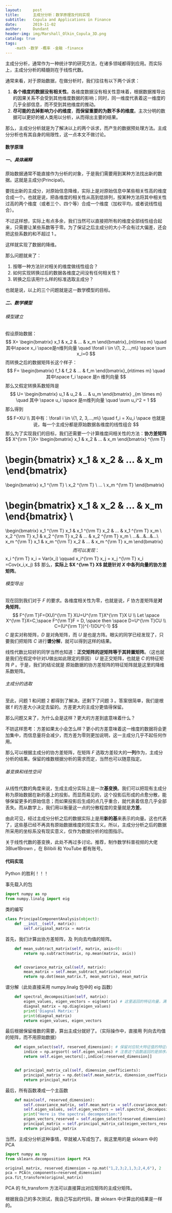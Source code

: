 ```yaml
---
layout:     post
title:      主成分分析：数学原理及代码实现
subtitle:   Copula and Applications in Finance
date:       2019-11-02
author:     Dundant
header-img: img/Marshall_Olkin_Copula_3D.png
catalog: true
tags:
    -math -数学 -概率 -金融 -finance
---
```


主成分分析，通常作为一种统计学的研究方法，在诸多领域都得到应用。而实际上，主成分分析的精髓则在于线性代数。

通常来看，对于原始数据，在做分析时，我们往往有以下两个诉求：

1. **各个维度的数据没有相关性**。各维度数据没有相关性意味着，根据数据推导出的因果关系不会受到其他维度数据的影响；同时，同一维度代表着这一维度的几乎全部信息，而不受到其他维度的推动。
2. **尽可能的去掉影响力小的维度**，**而保留重要的为数不多的维度**。主次分明的数据可以更好的被人类用以分析，从而得出主要的结果。

那么，主成分分析就是为了解决以上的两个诉求，而产生的数据预处理方法。主成分分析也有其自身的局限性，这一点本文不做讨论。

#### 数学原理

##### 一、具体阐释

原始数据通常不能直接作为分析的对象，于是我们需要用到某种方法找出新的数据。这就是主成分(Principal)。

要找出新的主成分，对原始信息降维，实际上是对原始信息中某些相关性高的维度合成一个。也就是说，把各维度的相关性从高到低排列，按某种方法将其中相关性过高的两个维度（或者三个、四个等）合成一个维度（加权平均，或者说线性组合）。

不过这样想，实际上有点多余，我们当然可以直接把所有的维度全部线性组合起来，只需要让某些系数等于零。为了保证之后主成分的大小不会有过大偏差，还会把这些系数的和不超过 1 。

这样就实现了数据的降维。

那么问题就来了：

1. 按哪一种方法针对相关的维度做线性组合？
2. 如何实现转换过后的数据各维度之间没有任何相关性？
3. 转换之后该用什么样的标准选取主成分？

也就是说，以上的三个问题就是这一数学模型的目标。

##### 二、数学模型

###### 模型建立

假设原始数据：
$$
X=
 \begin{bmatrix}
  x_1 & x_2 & ... & x_m
 \end{bmatrix}_{n\times m}
 \quad
 其中\space
 x_i
 \space是n维列向量 \quad
 \forall i \in \{1, 2,...,m\} \space
 \sum x_i=0
$$
而转换之后的数据矩阵长这个样子：
$$
F=
\begin{bmatrix}
f_1 & f_2 & ... & f_m
\end{bmatrix}_{n\times m}
\quad
其中\space 
f_i
\space 是n 维列向量
$$
那么又假定转换系数矩阵是
$$
U=
\begin{bmatrix}
u_1 & u_2 & ... & u_m
\end{bmatrix} _{m \times m}
\quad
其中 \space 
u_i
\space 是m维列向量 \quad
\sum u_i^2 = 1
$$
那么得到
$$
F=XU \\
其中有：\forall i \in \{1, 2, 3,...,m\} \quad f_i = Xu_i \space 也就是说，每一个主成分都是原始数据各维度的线性组合
$$
那么为了实现我们的目标，我们还需要一个计算维度间相关性的方法：**协方差矩阵**
$$
X^{\rm T}X=
\begin{bmatrix}
x_1 & x_2 & ... & x_m
\end{bmatrix} ^{\rm T}

\begin{bmatrix}
x_1 & x_2 & ... & x_m
\end{bmatrix}
=
\begin{bmatrix}
x_1 ^{\rm T} \\ x_2 ^{\rm T} \\ ... \\ x_m ^{\rm T}
\end{bmatrix}

\begin{bmatrix}
x_1 & x_2 & ... & x_m
\end{bmatrix} \\
=
\begin{bmatrix}
x_1 ^{\rm T} x_1 & x_1 ^{\rm T} x_2 & ... & x_1 ^{\rm T} x_m \\
x_2 ^{\rm T} x_1 & x_2 ^{\rm T} x_2 & ... & x_2 ^{\rm T} x_m \\
...&...&...&...\\
x_m ^{\rm T} x_1 & x_m ^{\rm T} x_2 & ... & x_m ^{\rm T} x_m
\end{bmatrix}
$$
而可以发现：
$$
x_i ^{\rm T} x_i = Var(x_i) \qquad x_i^{\rm T} x_j = x_j ^{\rm T} x_i =Cov(x_i,x_j)
$$
那么，**实际上 $X ^{\rm T} X$  就是针对 $X$ 中各列向量的协方差矩阵**。



###### 模型导出

现在回到我们对于 $F$ 的要求。各维度相关性为零，也就是说，$F$ 协方差矩阵是**对角矩阵**。
$$
F^{\rm T}F=(XU)^{\rm T} XU=U^{\rm T}X^{\rm T}X U \\
Let \space X^{\rm T}X=C,\space F^{\rm T}F = D, \space then \space D=U^{\rm T}CU \\
C=(U^{\rm T})^{-1}DU^{-1}
$$
$C$ 是实对称矩阵，$D$ 是对角矩阵，而 $U$ 是也是方阵。眼尖的同学已经发现了，只要我们把矩阵 $C$ 进行**谱分解**，就可以得到这样的结果。

线性代数比较好的同学当然也知道：**正交矩阵的逆矩阵等于其转置矩阵**。（这也就是我们在假定中针对U做出如此限定的原因） $U$ 是正交矩阵，也就是 $C$ 的特征矩阵 $P$ 。于是，我们的结论就是 原始数据的协方差矩阵的特征矩阵就是这里的降维系数矩阵。



###### 主成分的选取

至此，问题 1 和问题 2 都得到了解决。还剩下了问题 3 。答案很简单，我们是根据 f 的方差大小决定去留的。方差更大的主成分更值得保留。

那么问题又来了，为什么会是这样？更大的方差到底意味着什么？

不妨这样思考：方差如果太小会怎么样？更小的方差意味着这一维度的数据将会更加集中，而信息量将会减少，而方差为零则更加说明，这一主成分几乎不起任何作用。

那么可以根据主成分的协方差矩阵，在矩阵 $F$ 选取方差较大的**一列**作为，主成分分析的结果。保留的维数根据分析的需求而定，当然也可以随意指定。



###### 基变换和线性空间

从线性代数的角度来说，生成主成分实际上是一次**基变换**。我们可以把现有主成分称为原始数据在新的基上的投影。而显而易见的，这个投影后形成的点愈分散，能够保留更多的原始信息；而如果投影后生成的点几乎重合，就代表着信息几乎全部丢失。而从数学上，我们用以衡量这一点的分散程度的变量就是**方差**。

由此可见，经过主成分分析之后的数据实际上是用**新的基**来表示的向量。这也代表了，这些基已经不再具有原始数据维度的现实含义。所以，主成分分析之后的数据所采用的坐标系没有现实意义，仅作为数据分析的绘图指示。

关于线性代数的基变换，此处不再过多讨论。推荐，制作数学科普视频的大佬 3Blue1Brown ，在 Bilibili 和 YouTube 都有账号。



#### 代码实现

Python 的胜利！！！

事先载入的包

```python
import numpy as np
from numpy.linalg import eig
```

类的编写

```python
class PrincipalComponentAnalysis(object):
    def __init__(self, matrix):
        self.original_matrix = matrix
```

首先，我们计算出协方差矩阵，及 列向去均值的矩阵。

```python
    def mean_subtract_matrix(self, matrix, axis=0):
        return np.subtract(matrix, np.mean(matrix, axis))


    def covariance_matrix_cal(self, matrix):
        mean_matrix = self.mean_subtract_matrix(matrix)
        return np.dot(mean_matrix.T, mean_matrix), mean_matrix
```

谱分解（此处直接采用 numpy.linalg 包中的 eig 函数）

```python
    def spectral_decomposition(self, matrix):
        eigen_values, eigen_vectors = eig(matrix) # 这里返回的特征向量，满足 A = P*B*P^T, 其中矩阵中的特征向量为列向量
        diagnal_matrix = np.diag(eigen_values)
        print('Diagnal Matrix:')
        print(diagnal_matrix)
        return eigen_values, eigen_vectors
```

最后根据保留维数的需要，算出主成分就好了。（实际操作中，直接用 列向去均值的矩阵，而不用原始数据）

```python
    def eigen_select(self, reserved_dimension): # 保留对应较大特征值的特征向量
        indice = np.argsort(-self.eigen_values) # 注意这个函数返回的是排序后数组的索引，而不是数组，负号表示降序
        return self.eigen_vectors[:,indice[:reserved_dimension]]


    def principal_matrix_cal(self, dimension_coefficients):
        principal_matrix = np.dot(self.mean_matrix, dimension_coefficients)
        return principal_matrix
```

最后，所有函数凑成一个主函数

```python
    def main(self, reserved_dimension):
        self.covariance_matrix, self.mean_matrix = self.covariance_matrix_cal(self.original_matrix)
        self.eigen_values, self.eigen_vectors = self.spectral_decomposition(self.covariance_matrix)
        print("Here is the spectral decompostion:")
        eigen_vectors_reserved = self.eigen_select(reserved_dimension)
        principal_matrix = self.principal_matrix_cal(eigen_vectors_reserved)
        return principal_matrix
```



当然，主成分分析这种事情，早就被人写成包了。我这里用的是 sklearn 中的 PCA

```python
import numpy as np
from sklearn.decomposition import PCA

original_matrix, reserved_dimension = np.mat("1,2,3;2,1,3;2,4,6"), 2
pca = PCA(n_components=reserved_dimension)
pca.fit_transform(original_matrix)
```

PCA 的 fit_transform 方法可以直接算出对应矩阵的主成分矩阵。



根据我自己的多次测试，我自己写出的代码，跟 sklearn 中计算出的结果是一样的。 
